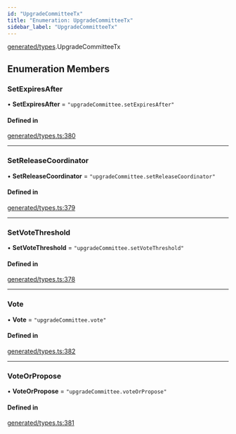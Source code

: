 ```yaml
---
id: "UpgradeCommitteeTx"
title: "Enumeration: UpgradeCommitteeTx"
sidebar_label: "UpgradeCommitteeTx"
---
```


[generated/types](../../../../modules/Generated/Types/Types.md).UpgradeCommitteeTx

## Enumeration Members

### SetExpiresAfter

• **SetExpiresAfter** = ``"upgradeCommittee.setExpiresAfter"``

#### Defined in

[generated/types.ts:380](https://github.com/PolymeshAssociation/polymesh-sdk/blob/91c2d2d8/src/generated/types.ts#L380)

___

### SetReleaseCoordinator

• **SetReleaseCoordinator** = ``"upgradeCommittee.setReleaseCoordinator"``

#### Defined in

[generated/types.ts:379](https://github.com/PolymeshAssociation/polymesh-sdk/blob/91c2d2d8/src/generated/types.ts#L379)

___

### SetVoteThreshold

• **SetVoteThreshold** = ``"upgradeCommittee.setVoteThreshold"``

#### Defined in

[generated/types.ts:378](https://github.com/PolymeshAssociation/polymesh-sdk/blob/91c2d2d8/src/generated/types.ts#L378)

___

### Vote

• **Vote** = ``"upgradeCommittee.vote"``

#### Defined in

[generated/types.ts:382](https://github.com/PolymeshAssociation/polymesh-sdk/blob/91c2d2d8/src/generated/types.ts#L382)

___

### VoteOrPropose

• **VoteOrPropose** = ``"upgradeCommittee.voteOrPropose"``

#### Defined in

[generated/types.ts:381](https://github.com/PolymeshAssociation/polymesh-sdk/blob/91c2d2d8/src/generated/types.ts#L381)
